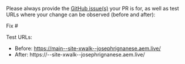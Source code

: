 Please always provide the [GitHub issue(s)](../issues) your PR is for, as well as test URLs where your change can be observed (before and after):

Fix #<gh-issue-id>

Test URLs:
- Before: https://main--site-xwalk--josephrignanese.aem.live/
- After: https://<branch>--site-xwalk--josephrignanese.aem.live/
